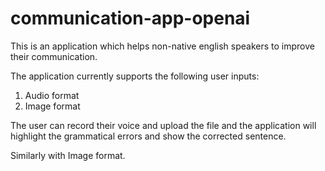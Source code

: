 # communication-app-openai

This is an application which helps non-native english speakers to improve their communication.

The application currently supports the following user inputs:

1. Audio format
2. Image format

The user can record their voice and upload the file and the application will highlight the grammatical errors and show the corrected sentence.

Similarly with Image format.

